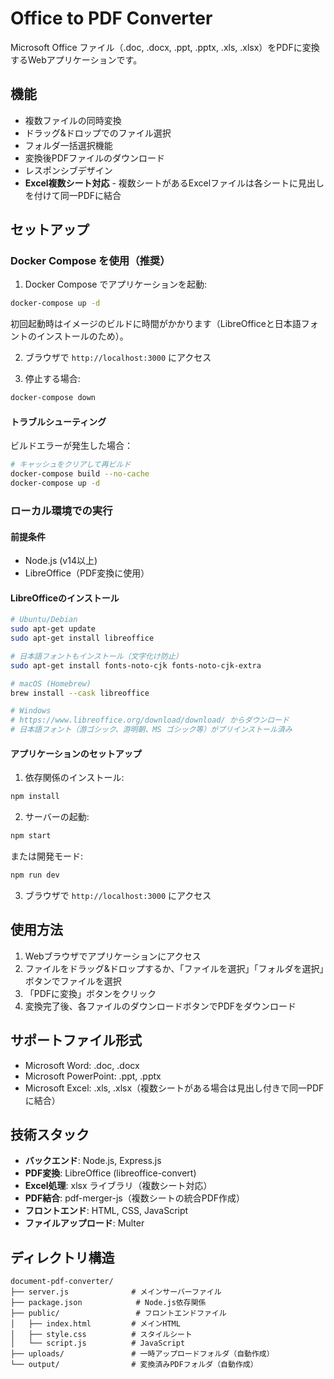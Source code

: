 # Office to PDF Converter

Microsoft Office ファイル（.doc, .docx, .ppt, .pptx, .xls, .xlsx）をPDFに変換するWebアプリケーションです。

## 機能

- 複数ファイルの同時変換
- ドラッグ&ドロップでのファイル選択
- フォルダ一括選択機能
- 変換後PDFファイルのダウンロード
- レスポンシブデザイン
- **Excel複数シート対応** - 複数シートがあるExcelファイルは各シートに見出しを付けて同一PDFに結合

## セットアップ

### Docker Compose を使用（推奨）

1. Docker Compose でアプリケーションを起動:
```bash
docker-compose up -d
```

初回起動時はイメージのビルドに時間がかかります（LibreOfficeと日本語フォントのインストールのため）。

2. ブラウザで `http://localhost:3000` にアクセス

3. 停止する場合:
```bash
docker-compose down
```

#### トラブルシューティング

ビルドエラーが発生した場合：
```bash
# キャッシュをクリアして再ビルド
docker-compose build --no-cache
docker-compose up -d
```

### ローカル環境での実行

#### 前提条件

- Node.js (v14以上)
- LibreOffice（PDF変換に使用）

#### LibreOfficeのインストール

```bash
# Ubuntu/Debian
sudo apt-get update
sudo apt-get install libreoffice

# 日本語フォントもインストール（文字化け防止）
sudo apt-get install fonts-noto-cjk fonts-noto-cjk-extra

# macOS (Homebrew)
brew install --cask libreoffice

# Windows
# https://www.libreoffice.org/download/download/ からダウンロード
# 日本語フォント（游ゴシック、游明朝、MS ゴシック等）がプリインストール済み
```

#### アプリケーションのセットアップ

1. 依存関係のインストール:
```bash
npm install
```

2. サーバーの起動:
```bash
npm start
```

または開発モード:
```bash
npm run dev
```

3. ブラウザで `http://localhost:3000` にアクセス

## 使用方法

1. Webブラウザでアプリケーションにアクセス
2. ファイルをドラッグ&ドロップするか、「ファイルを選択」「フォルダを選択」ボタンでファイルを選択
3. 「PDFに変換」ボタンをクリック
4. 変換完了後、各ファイルのダウンロードボタンでPDFをダウンロード

## サポートファイル形式

- Microsoft Word: .doc, .docx
- Microsoft PowerPoint: .ppt, .pptx
- Microsoft Excel: .xls, .xlsx（複数シートがある場合は見出し付きで同一PDFに結合）

## 技術スタック

- **バックエンド**: Node.js, Express.js
- **PDF変換**: LibreOffice (libreoffice-convert)
- **Excel処理**: xlsx ライブラリ（複数シート対応）
- **PDF結合**: pdf-merger-js（複数シートの統合PDF作成）
- **フロントエンド**: HTML, CSS, JavaScript
- **ファイルアップロード**: Multer

## ディレクトリ構造

```
document-pdf-converter/
├── server.js              # メインサーバーファイル
├── package.json            # Node.js依存関係
├── public/                 # フロントエンドファイル
│   ├── index.html         # メインHTML
│   ├── style.css          # スタイルシート
│   └── script.js          # JavaScript
├── uploads/               # 一時アップロードフォルダ（自動作成）
└── output/                # 変換済みPDFフォルダ（自動作成）
```